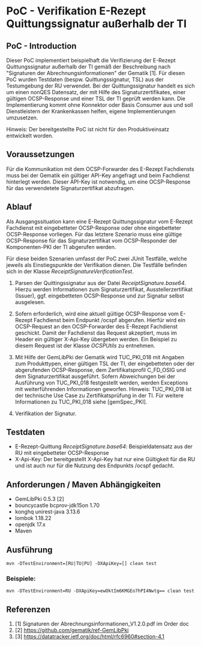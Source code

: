 # PoC - Verifikation E-Rezept Quittungssignatur außerhalb der TI

## PoC - Introduction
Dieser PoC implementiert beispielhaft die Verifizierung der E-Rezept Quittungssignatur außerhalb 
der TI gemäß der Beschreibung nach "Signaturen der Abrechnungsinformationen" der Gematik [1]. 
Für diesen PoC wurden Testdaten (bespw. Quittungssignatur, TSL) aus der Testumgebung der RU verwendet.
Bei der Quittungssignatur handelt es sich um einen nonQES Datensatz, der mit Hilfe des Signaturzertifikates,
einer gültigen OCSP-Response und einer TSL der TI
geprüft werden kann. 
Die Implementierung kommt ohne Konnektor oder Basis Consumer aus und soll Dienstleistern der Krankenkassen helfen, 
eigene Implementierungen umzusetzen. 

Hinweis: Der bereitgestellte PoC ist nicht für den Produktiveinsatz entwickelt worden. 

## Voraussetzungen
Für die Kommunikation mit dem OCSP-Forwarder des E-Rezept Fachdiensts muss bei der Gematik ein
gültiger API-Key angefragt und beim Fachdienst hinterlegt werden. Dieser API-Key ist notwendig, um
eine OCSP-Response für das verwendetete Signaturzertifikat abzufragen. 

## Ablauf
Als Ausgangssituation kann eine E-Rezept Quittungssignatur vom E-Rezept Fachdienst
mit eingebetteter OCSP-Response oder ohne eingebetteter OCSP-Response vorliegen. 
Für das letztere Szenario muss eine gültige OCSP-Response für das Signaturzertifikat vom 
OCSP-Responder der Komponenten-PKI der TI abgerufen werden. 

Für diese beiden Szenarien umfasst der PoC zwei JUnit Testfälle, welche jeweils als Einstiegspunkte 
der Verifikation dienen. Die Testfälle befinden sich in der Klasse *ReceiptSignatureVerificationTest*.

1. Parsen der Quittingssignatur aus der Datei *ReceiptSignature.base64*. Hierzu werden Informationen zum 
   Signaturzertifikat, Ausstellerzertifikat (Issuer), ggf. eingebetteten OCSP-Response und zur 
   Signatur selbst ausgelesen. 

2. Sofern erforderlich, wird eine aktuell gültige OCSP-Response vom E-Rezept Fachdienst 
   beim Endpunkt /ocspf abgerufen.
   Hierfür wird ein OCSP-Request an den OCSP-Forwarder des E-Rezept Fachdienst
   geschickt. Damit der Fachdienst das Request akzeptiert, muss im Header ein gültiger X-Api-Key
   übergeben werden. Ein Beispiel zu diesem Request ist der Klasse *OCSPUtils*
   zu entnehmen.

3. Mit Hilfe der GemLibPki der Gematik wird TUC_PKI_018 mit Angaben zum
   Produkttypen, einer gültigen TSL der TI, der eingebetteten oder der abgerufenden OCSP-Response, dem 
   Zertifikatsprofil C_FD_OSIG und dem
   Signaturzertifikat ausgeführt. Sofern Abweichungen bei der Ausführung von TUC_PKI_018
   festgestellt werden, werden Exceptions mit weiterführenden Informationen geworfen.
   Hinweis: TUC_PKI_018 ist der technische Use Case zu Zertifikatsprüfung in der TI. 
   Für weitere Informationen zu TUC_PKI_018 siehe [gemSpec_PKI].
   
4. Verifikation der Signatur.

## Testdaten

- E-Rezept-Quittung *ReceiptSignature.base64*: Beispieldatensatz aus der RU mit eingebetteter OCSP-Response
- X-Api-Key: Der bereitgestellt X-Api-Key hat nur eine Gültigkeit für die RU und ist auch nur für die Nutzung des 
Endpunkts /ocspf gedacht. 

## Anforderungen / Maven Abhängigkeiten
- GemLibPki 0.5.3 [2]
- bouncycastle bcprov-jdk15on 1.70
- konghq unirest-java 3.13.6
- lombok 1.18.22
- openjdk 17.x
- Maven

## Ausführung
``` 
mvn -DTestEnvironment=[RU|TU|PU] -DXApiKey=[] clean test
``` 

### Beispiele:
``` 
mvn -DTestEnvironment=RU -DXApiKey=ewOktIm6KMGEo7hPI4Nwtg== clean test
``` 

## Referenzen

1. [1] Signaturen der Abrechnungsinformationen_V1.2.0.pdf im Order doc
2. [2] https://github.com/gematik/ref-GemLibPki
3. [3] https://datatracker.ietf.org/doc/html/rfc6960#section-4.1
 
